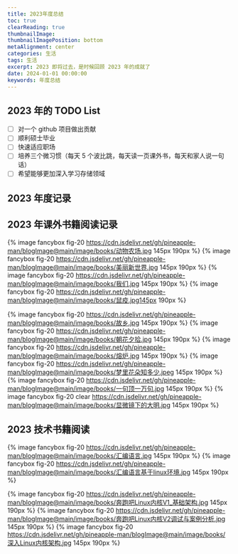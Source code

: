 ```yaml
---
title: 2023年度总结
toc: true
clearReading: true
thumbnailImage:
thumbnailImagePosition: bottom
metaAlignment: center
categories: 生活
tags: 生活
excerpt: 2023 即将过去，是时候回顾 2023 年的成就了
date: 2024-01-01 00:00:00
keywords: 年度总结
---
```


<!-- toc -->

## 2023 年的 TODO List

- [ ] 对一个 github 项目做出贡献
- [ ] 顺利硕士毕业
- [ ] 快速适应职场
- [ ] 培养三个微习惯（每天 5 个波比跳，每天读一页课外书，每天和家人说一句话）
- [ ] 希望能够更加深入学习存储领域

## 2023 年度记录

## 2023 年课外书籍阅读记录

{% image fancybox fig-20 https://cdn.jsdelivr.net/gh/pineapple-man/blogImage@main/image/books/动物农场.jpg 145px 190px %}
{% image fancybox fig-20 https://cdn.jsdelivr.net/gh/pineapple-man/blogImage@main/image/books/美丽新世界.jpg 145px 190px %}
{% image fancybox fig-20 https://cdn.jsdelivr.net/gh/pineapple-man/blogImage@main/image/books/我们.jpg 145px 190px %}
{% image fancybox fig-20 https://cdn.jsdelivr.net/gh/pineapple-man/blogImage@main/image/books/鼠疫.jpg145px 190px %}

{% image fancybox fig-20 https://cdn.jsdelivr.net/gh/pineapple-man/blogImage@main/image/books/故乡.jpg 145px 190px %}
{% image fancybox fig-20 https://cdn.jsdelivr.net/gh/pineapple-man/blogImage@main/image/books/朝花夕拾.jpg 145px 190px %}
{% image fancybox fig-20 https://cdn.jsdelivr.net/gh/pineapple-man/blogImage@main/image/books/熔炉.jpg 145px 190px %}
{% image fancybox fig-20 https://cdn.jsdelivr.net/gh/pineapple-man/blogImage@main/image/books/梦里花朵知多少.jpeg 145px 190px %}
{% image fancybox fig-20 https://cdn.jsdelivr.net/gh/pineapple-man/blogImage@main/image/books/一句顶一万句.jpg 145px 190px %}
{% image fancybox fig-20 clear https://cdn.jsdelivr.net/gh/pineapple-man/blogImage@main/image/books/显微镜下的大明.jpg 145px 190px %}

## 2023 技术书籍阅读

<!-- assemble language -->

{% image fancybox fig-20 https://cdn.jsdelivr.net/gh/pineapple-man/blogImage@main/image/books/汇编语言.jpg 145px 190px %}
{% image fancybox fig-20 https://cdn.jsdelivr.net/gh/pineapple-man/blogImage@main/image/books/汇编语言基于linux环境.jpg 145px 190px %}

<!-- linux -->

{% image fancybox fig-20 https://cdn.jsdelivr.net/gh/pineapple-man/blogImage@main/image/books/奔跑吧Linux内核V1_基础架构.jpg 145px 190px %}
{% image fancybox fig-20 https://cdn.jsdelivr.net/gh/pineapple-man/blogImage@main/image/books/奔跑吧Linux内核V2调试与案例分析.jpg 145px 190px %}
{% image fancybox fig-20 https://cdn.jsdelivr.net/gh/pineapple-man/blogImage@main/image/books/深入Linux内核架构.jpg 145px 190px %}
